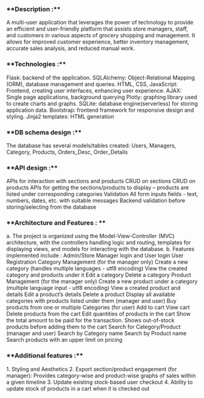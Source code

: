<h3>**Description :**</h3>
A multi-user application that leverages the power of technology to provide an efficient and user-friendly platform that assists store managers, staff, and customers in various aspects of grocery shopping and management. It allows for improved customer experience, better inventory management, accurate sales analysis, and reduced manual work.

<h3>**Technologies :**</h3>
    Flask: backend of the application.
    SQLAlchemy: Object-Relational Mapping (ORM), database management and queries.
    HTML, CSS, JavaScript: Frontend, creating user interfaces, enhancing user experience.
    AJAX: Single page applications, background querying
    Plotly: graphing library used to create charts and graphs.
    SQLite: database engine(serverless) for storing application data.
    Bootstrap: frontend framework for responsive design and styling.
    Jinja2 templates: HTML generation


<h3>**DB schema design :** </h3>
    The database has several models/tables created: 
    Users, Managers, Category, Products, Orders_Desc, Order_Details


<h3>**API design :** </h3>
    APIs for interaction with sections and products
    CRUD on sections
    CRUD on products
    APIs for getting the sections/products to display – products are listed under corresponding categories
    Validation
    All form inputs fields - text, numbers, dates, etc. with suitable messages
    Backend validation before storing/selecting from the database

<h3>**Architecture and Features : **</h3>
    a. The project is organized using the Model-View-Controller (MVC) architecture, with the controllers handling logic and routing, templates for displaying views, and models for interacting with the database. 
    b. Features implemented include : 
        Admin/Store Manager login and User login
        User Registration
        Category Management (for the manager only)
            Create a new category (handles multiple languages - utf8 encoding)
            View the created category and products under it
            Edit a category
            Delete a category
        Product Management (for the manager only)
            Create a new product under a category (multiple language input - utf8 encoding)
            View a created product and details
            Edit a product’s details
            Delete a product
        Display all available categories with products listed under them (manager and user)
        Buy products from one or multiple Categories (for user)
            Add to cart
            View cart
            Delete products from the cart
            Edit quantities of products in the cart
            Show the total amount to be paid for the transaction.
            Shows out-of-stock products before adding them to the cart
        Search for Category/Product (manager and user)
            Search by Category name
            Search by Product name
            Search products with an upper limit on pricing 

<h3>**Additional features :** </h3>
    1. Styling and Aesthetics
    2. Export section/product engagement (for manager):
    Provides category-wise and product-wise graphs of sales within a given timeline 
    3. Update existing stock-based user checkout
    4. Ability to update stock of products in a cart when it is checked out
